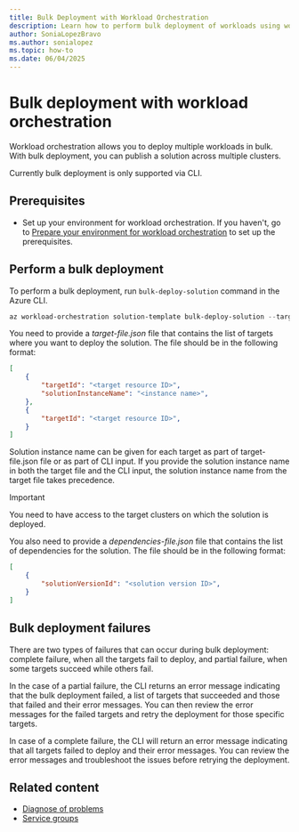 ```yaml
---
title: Bulk Deployment with Workload Orchestration
description: Learn how to perform bulk deployment of workloads using workload orchestration in Azure Arc.
author: SoniaLopezBravo
ms.author: sonialopez
ms.topic: how-to
ms.date: 06/04/2025
---
```


# Bulk deployment with workload orchestration

Workload orchestration allows you to deploy multiple workloads in bulk. With bulk deployment, you can publish a solution across multiple clusters. 

Currently bulk deployment is only supported via CLI.

## Prerequisites

- Set up your environment for workload orchestration. If you haven't, go to [Prepare your environment for workload orchestration](initial-setup-environment.md) to set up the prerequisites.

## Perform a bulk deployment

To perform a bulk deployment, run `bulk-deploy-solution` command in the Azure CLI.

```powershell
az workload-orchestration solution-template bulk-deploy-solution --targets "@target-file.json"  --solution-instance-name "<solution instance name>" --solution-version "<solution template version>" --solution-name "<solution-name>" --solution-dependencies "@dependencies-file.json" -g "<resource group>"
```

You need to provide a *target-file.json* file that contains the list of targets where you want to deploy the solution. The file should be in the following format:

```json
[
    {
        "targetId": "<target resource ID>",
        "solutionInstanceName": "<instance name>",
    },
    {
        "targetId": "<target resource ID>",
    }
]
```

Solution instance name can be given for each target as part of target-file.json file or as part of CLI input. If you provide the solution instance name in both the target file and the CLI input, the solution instance name from the target file takes precedence. 

> [!IMPORTANT]
> You need to have access to the target clusters on which the solution is deployed. 

You also need to provide a *dependencies-file.json* file that contains the list of dependencies for the solution. The file should be in the following format:

```json
[
    {
        "solutionVersionId": "<solution version ID>",
    }
]
```

## Bulk deployment failures

There are two types of failures that can occur during bulk deployment: complete failure, when all the targets fail to deploy, and partial failure, when some targets succeed while others fail.

In the case of a partial failure, the CLI returns an error message indicating that the bulk deployment failed, a list of targets that succeeded and those that failed and their error messages. You can then review the error messages for the failed targets and retry the deployment for those specific targets.

In case of a complete failure, the CLI will return an error message indicating that all targets failed to deploy and their error messages. You can review the error messages and troubleshoot the issues before retrying the deployment.

## Related content

- [Diagnose of problems](diagnose-problems.md)
- [Service groups](service-group.md)
